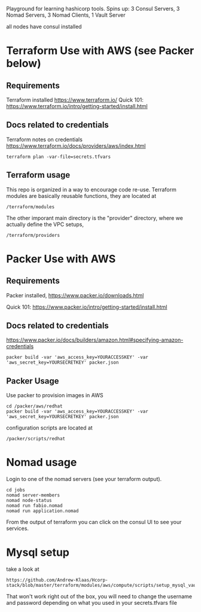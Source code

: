 Playground for learning hashicorp tools.
Spins up: 3 Consul Servers, 3 Nomad Servers, 3 Nomad Clients, 1 Vault Server

all nodes have consul installed

# Terraform Use with AWS  (see Packer below)

## Requirements
Terraform installed  https://www.terraform.io/
Quick 101: https://www.terraform.io/intro/getting-started/install.html

## Docs related to credentials

Terraform notes on credentials
https://www.terraform.io/docs/providers/aws/index.html

    terraform plan -var-file=secrets.tfvars 


## Terraform usage

This repo is organized in a way to encourage code re-use. Terraform modules are basically reusable functions,
they are located at
    
    /terraform/modules

The other imporant main directory is the "provider" directory, where we actually define the VPC setups,

    /terraform/providers

# Packer Use with AWS 

## Requirements
Packer installed, https://www.packer.io/downloads.html

Quick 101: https://www.packer.io/intro/getting-started/install.html

## Docs related to credentials
https://www.packer.io/docs/builders/amazon.html#specifying-amazon-credentials

    packer build -var 'aws_access_key=YOURACCESSKEY' -var 'aws_secret_key=YOURSECRETKEY' packer.json

## Packer Usage
Use packer to provision images in AWS
    
    cd /packer/aws/redhat
    packer build -var 'aws_access_key=YOURACCESSKEY' -var 'aws_secret_key=YOURSECRETKEY' packer.json

configuration scripts are located at

    /packer/scripts/redhat


# Nomad usage
Login to one of the nomad servers (see your terraform output).

	cd jobs
	nomad server-members
	nomad node-status
	nomad run fabio.nomad
	nomad run application.nomad
From the output of terraform you can click on the consul UI to see your services.

# Mysql setup
take a look at 
	
	https://github.com/Andrew-Klaas/Hcorp-stack/blob/master/terraform/modules/aws/compute/scripts/setup_mysql_vault.sh
That won't work right out of the box, you will need to change the username and password depending on what you used in your secrets.tfvars file



